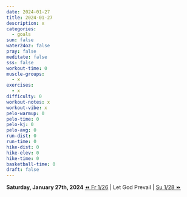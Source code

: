 ```yaml
---
date: 2024-01-27
title: 2024-01-27
description: x
categories:
  - goals
sun: false
water24oz: false
pray: false
meditate: false
sss: false
workout-time: 0
muscle-groups:
  - x
exercises:
  - x
difficulty: 0
workout-notes: x
workout-vibe: x
pelo-warmup: 0
pelo-time: 0
pelo-kj: 0
pelo-avg: 0
run-dist: 0
run-time: 0
hike-dist: 0
hike-elev: 0
hike-time: 0
basketball-time: 0
draft: false
---
```

**Saturday, January 27th, 2024**
[⏪ Fr 1/26](goals/2024-01-26) | Let God Prevail | [Su 1/28 ⏩](goals/2024-01-28)


